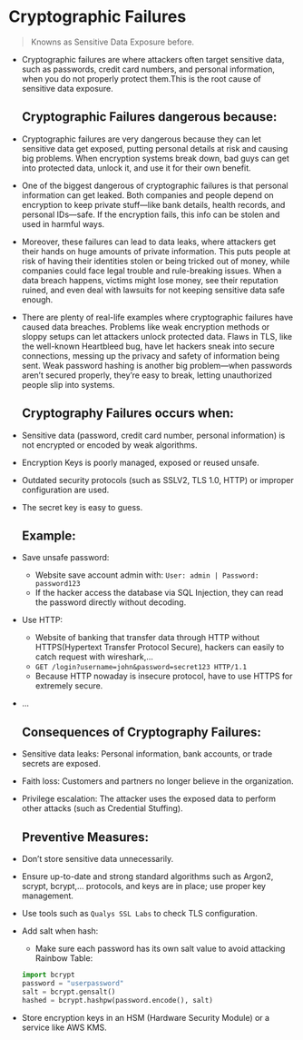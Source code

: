 # Cryptographic Failures
> Knowns as Sensitive Data Exposure before.

- Cryptographic failures are where attackers often target sensitive data, such as passwords, credit card numbers, and personal information, when you do not properly protect them.This is the root cause of sensitive data exposure.

    ## Cryptographic Failures dangerous because:
- Cryptographic failures are very dangerous because they can let sensitive data get exposed, putting personal details at risk and causing big problems. When encryption systems break down, bad guys can get into protected data, unlock it, and use it for their own benefit.

- One of the biggest dangerous of cryptographic failures is that personal information can get leaked. Both companies and people depend on encryption to keep private stuff—like bank details, health records, and personal IDs—safe. If the encryption fails, this info can be stolen and used in harmful ways.

- Moreover, these failures can lead to data leaks, where attackers get their hands on huge amounts of private information. This puts people at risk of having their identities stolen or being tricked out of money, while companies could face legal trouble and rule-breaking issues. When a data breach happens, victims might lose money, see their reputation ruined, and even deal with lawsuits for not keeping sensitive data safe enough.

- There are plenty of real-life examples where cryptographic failures have caused data breaches. Problems like weak encryption methods or sloppy setups can let attackers unlock protected data. Flaws in TLS, like the well-known Heartbleed bug, have let hackers sneak into secure connections, messing up the privacy and safety of information being sent. Weak password hashing is another big problem—when passwords aren’t secured properly, they’re easy to break, letting unauthorized people slip into systems.

    ## Cryptography Failures occurs when:
- Sensitive data (password, credit card number, personal information) is not encrypted or encoded by weak algorithms.

- Encryption Keys is poorly managed, exposed or reused unsafe.

- Outdated security protocols (such as SSLV2, TLS 1.0, HTTP) or improper configuration are used.

- The secret key is easy to guess.

    ## Example:
- Save unsafe password:
    + Website save account admin with: ```User: admin | Password: password123``` 
    + If the hacker access the database via SQL Injection, they can read the password directly without decoding.

- Use HTTP:
    + Website of banking that transfer data through HTTP without HTTPS(Hypertext Transfer Protocol Secure), hackers can easily to catch request with wireshark,...
    + ```GET /login?username=john&password=secret123 HTTP/1.1```
    + Because HTTP nowaday is insecure protocol, have to use HTTPS for extremely secure.
- ...

    ## Consequences of Cryptography Failures: 
- Sensitive data leaks: Personal information, bank accounts, or trade secrets are exposed.

- Faith loss: Customers and partners no longer believe in the organization.

- Privilege escalation: The attacker uses the exposed data to perform other attacks (such as Credential Stuffing).

    ## Preventive Measures:
- Don’t store sensitive data unnecessarily.

- Ensure up-to-date and strong standard algorithms such as Argon2, scrypt, bcrypt,... protocols, and keys are in place; use proper key management.

- Use tools such as `Qualys SSL Labs` to check TLS configuration.

- Add salt when hash:
    + Make sure each password has its own salt value to avoid attacking Rainbow Table:
    ```python
    import bcrypt
    password = "userpassword"
    salt = bcrypt.gensalt()
    hashed = bcrypt.hashpw(password.encode(), salt)

- Store encryption keys in an HSM (Hardware Security Module) or a service like AWS KMS.